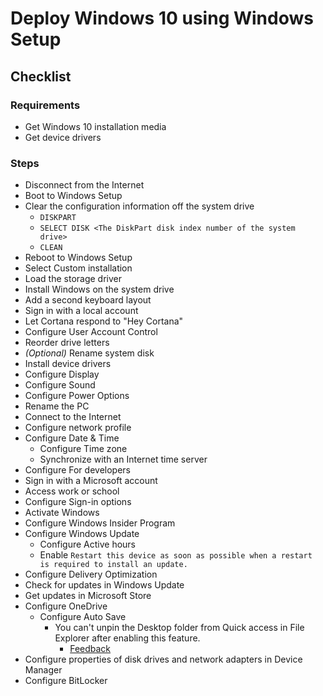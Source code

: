 # Deploy Windows 10 using Windows Setup

## Checklist

### Requirements

- Get Windows 10 installation media
- Get device drivers

### Steps

- Disconnect from the Internet
- Boot to Windows Setup
- Clear the configuration information off the system drive
  - `DISKPART`
  - `SELECT DISK <The DiskPart disk index number of the system drive>`
  - `CLEAN`
- Reboot to Windows Setup
- Select Custom installation
- Load the storage driver
- Install Windows on the system drive
- Add a second keyboard layout
- Sign in with a local account
- Let Cortana respond to "Hey Cortana"
- Configure User Account Control
- Reorder drive letters
- _(Optional)_ Rename system disk
- Install device drivers
- Configure Display
- Configure Sound
- Configure Power Options
- Rename the PC
- Connect to the Internet
- Configure network profile
- Configure Date & Time
  - Configure Time zone
  - Synchronize with an Internet time server
- Configure For developers
- Sign in with a Microsoft account
- Access work or school
- Configure Sign-in options
- Activate Windows
- Configure Windows Insider Program
- Configure Windows Update
  - Configure Active hours
  - Enable `Restart this device as soon as possible when a restart is required to install an update.`
- Configure Delivery Optimization
- Check for updates in Windows Update
- Get updates in Microsoft Store
- Configure OneDrive
  - Configure Auto Save
    - You can't unpin the Desktop folder from Quick access in File Explorer after enabling this feature.
      - [Feedback](https://aka.ms/AA3fe68)
- Configure properties of disk drives and network adapters in Device Manager
- Configure BitLocker
